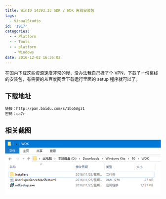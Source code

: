 ```yaml
---
title: Win10 14393.33 SDK / WDK 离线安装包
tags:
  - VisualStudio
id: '1917'
categories:
  - - Platform
  - - Tools
  - - platform
    - Windows
date: 2016-12-02 16:36:02
---
```


在国内下载这些资源速度非常的慢，没办法我自己挂了个 VPN，下载了一份离线的安装包，有需要的从百度网盘下载运行里面的 setup 程序就可以了。
<!-- more -->
## 下载地址

```
链接：http://pan.baidu.com/s/1bo5Agz1
密码：ca7r
```

## 相关截图

[![2016-12-02_163452](/images/2016/12/2016-12-02_163452.png)](/images/2016/12/2016-12-02_163452.png)